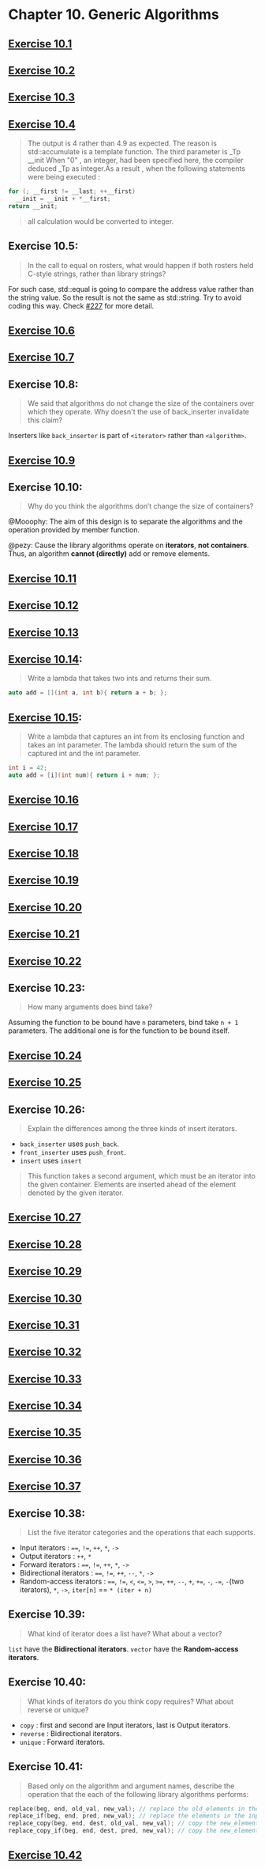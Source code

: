 # Chapter 10. Generic Algorithms

## [Exercise 10.1](ex10_1.cpp)

## [Exercise 10.2](ex10_2.cpp)

## [Exercise 10.3](ex10_3.cpp)

## [Exercise 10.4](ex10_4.cpp)

> The output is 4 rather than 4.9 as expected.
> The reason is std::accumulate is a template function. The third parameter is _Tp __init
> When "0" , an integer, had been specified here, the compiler deduced _Tp as
> integer.As a result , when the following statements were being executed :

```c++
for (; __first != __last; ++__first)
  __init = __init + *__first;
return __init;
```

> all calculation would be converted to integer.

## Exercise 10.5:

> In the call to equal on rosters, what would happen if both rosters held C-style strings, rather than library strings?

For such case, std::equal is going to compare the address value rather than the string value.
So the result is not the same as std::string. Try to avoid coding this way.
Check [#227](https://github.com/Mooophy/Cpp-Primer/issues/227) for more detail.

## [Exercise 10.6](ex10_6.cpp)

## [Exercise 10.7](ex10_7.cpp)

## Exercise 10.8:

> We said that algorithms do not change the size of the containers over which they operate. Why doesn't the use of
> back_inserter invalidate this claim?

Inserters like `back_inserter` is part of `<iterator>` rather than `<algorithm>`.

## [Exercise 10.9](ex10_9.cpp)

## Exercise 10.10:

> Why do you think the algorithms don’t change the size of containers?

@Mooophy:
The aim of this design is to separate the algorithms and the operation provided by member function.

@pezy:
Cause the library algorithms operate on **iterators**, **not containers**. Thus, an algorithm **cannot (directly)** add
or remove elements.

## [Exercise 10.11](ex10_11.cpp)

## [Exercise 10.12](ex10_12.cpp)

## [Exercise 10.13](ex10_13.cpp)

## [Exercise 10.14](ex10_14.cpp):

> Write a lambda that takes two ints and returns their sum.

```cpp
auto add = [](int a, int b){ return a + b; };
```

## [Exercise 10.15](ex10_15.cpp):

> Write a lambda that captures an int from its enclosing function and takes an int parameter.
> The lambda should return the sum of the captured int and the int parameter.

```cpp
int i = 42;
auto add = [i](int num){ return i + num; };
```

## [Exercise 10.16](ex10_16.cpp)

## [Exercise 10.17](ex10_17.cpp)

## [Exercise 10.18](ex10_18.cpp)

## [Exercise 10.19](ex10_19.cpp)

## [Exercise 10.20](ex10_20.cpp)

## [Exercise 10.21](ex10_21.cpp)

## [Exercise 10.22](ex10_22.cpp)

## Exercise 10.23:

> How many arguments does bind take?

Assuming the function to be bound have `n` parameters, bind take `n + 1` parameters.
The additional one is for the function to be bound itself.

## [Exercise 10.24](ex10_24.cpp)

## [Exercise 10.25](ex10_25.cpp)

## Exercise 10.26:

> Explain the differences among the three kinds of insert iterators.

- `back_inserter` uses `push_back`.
- `front_inserter` uses `push_front`.
- `insert` uses `insert`

> This function takes a second argument, which must be an iterator into the given container. Elements are inserted ahead
> of the element denoted by the given iterator.

## [Exercise 10.27](ex10_27.cpp)

## [Exercise 10.28](ex10_28.cpp)

## [Exercise 10.29](ex10_29.cpp)

## [Exercise 10.30](ex10_30.cpp)

## [Exercise 10.31](ex10_31.cpp)

## [Exercise 10.32](ex10_32.cpp)

## [Exercise 10.33](ex10_33.cpp)

## [Exercise 10.34](ex10_34.cpp)

## [Exercise 10.35](ex10_35.cpp)

## [Exercise 10.36](ex10_36.cpp)

## [Exercise 10.37](ex10_37.cpp)

## Exercise 10.38:

> List the five iterator categories and the operations that each supports.

- Input iterators : `==`, `!=`, `++`, `*`, `->`
- Output iterators : `++`, `*`
- Forward iterators : `==`, `!=`, `++`, `*`, `->`
- Bidirectional iterators : `==`, `!=`, `++`, `--`, `*`, `->`
- Random-access iterators : `==`, `!=`, `<`, `<=`, `>`, `>=`, `++`, `--`, `+`, `+=`, `-`, `-=`, `-`(two
  iterators), `*`, `->`, `iter[n]` == `* (iter + n)`

## Exercise 10.39:

> What kind of iterator does a list have? What about a vector?

`list` have the **Bidirectional iterators**.  `vector` have the **Random-access iterators**.

## Exercise 10.40:

> What kinds of iterators do you think copy requires? What about reverse or unique?

- `copy` : first and second are Input iterators, last is Output iterators.
- `reverse` : Bidirectional iterators.
- `unique` : Forward iterators.

## Exercise 10.41:

> Based only on the algorithm and argument names, describe the operation that the each of the following library
> algorithms performs:

```cpp
replace(beg, end, old_val, new_val); // replace the old_elements in the input range as new_elements.
replace_if(beg, end, pred, new_val); // replace the elements in the input range which pred is true as new_elements.
replace_copy(beg, end, dest, old_val, new_val); // copy the new_elements which is old_elements in the input range into dest.
replace_copy_if(beg, end, dest, pred, new_val); // copy the new_elements which pred is true in the input range into dest.
```

## [Exercise 10.42](ex10_42.cpp)